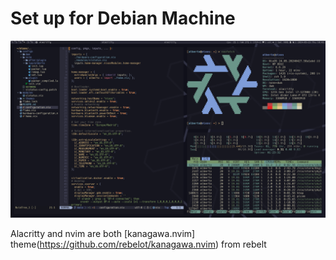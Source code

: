 # Set up for Debian Machine
![](themes/nixos_screenshot.png)

Alacritty and nvim are both [kanagawa.nvim] theme(https://github.com/rebelot/kanagawa.nvim) from rebelt

